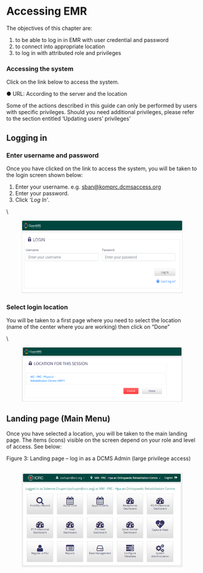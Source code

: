 # Accessing EMR

The objectives of this chapter are:

1. to be able to log in in EMR with user credential and password
2. to connect into appropriate location&#x20;
3. to log in with attributed role and privileges

### Accessing the system

Click on the link below to access the system.

●        URL: According to the server and the location

Some of the actions described in this guide can only be performed by users with specific privileges. Should you need additional privileges, please refer to the section entitled ‘Updating users’ privileges’

## Logging in

### Enter username and password

Once you have clicked on the link to access the system, you will be taken to the login screen shown below:

1. Enter your username. e.g. sban@komprc.dcmsaccess.org
2. Enter your password.
3. Click _‘Log In’_.

\


<figure><img src="../../../.gitbook/assets/image (9).png" alt=""><figcaption></figcaption></figure>

### &#x20;Select login location

You will be taken to a first page where you need to select the location (name of the center where you are working) then click on “Done”

\


<figure><img src="../../../.gitbook/assets/image (1) (1) (1).png" alt=""><figcaption></figcaption></figure>

## Landing page (Main Menu) <a href="#hlk89272469" id="hlk89272469"></a>

Once you have selected a location, you will be taken to the main landing page. The items (icons) visible on the screen depend on your role and level of access. See below:

Figure 3: Landing page – log in as a DCMS Admin (large privilege access)

## &#x20;

<figure><img src="../../../.gitbook/assets/image (2) (1) (1).png" alt=""><figcaption></figcaption></figure>

## &#x20;

## &#x20;

## &#x20;
